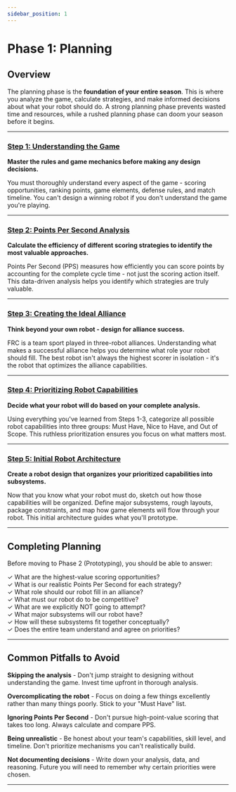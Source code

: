 ```yaml
---
sidebar_position: 1
---
```


# Phase 1: Planning

## Overview

The planning phase is the **foundation of your entire season**. This is where you analyze the game, calculate strategies, and make informed decisions about what your robot should do. A strong planning phase prevents wasted time and resources, while a rushed planning phase can doom your season before it begins.

---

### [Step 1: Understanding the Game](./Understanding%20Game)

**Master the rules and game mechanics before making any design decisions.**

You must thoroughly understand every aspect of the game - scoring opportunities, ranking points, game elements, defense rules, and match timeline. You can't design a winning robot if you don't understand the game you're playing.

---

### [Step 2: Points Per Second Analysis](./Points%20Per%20Second)

**Calculate the efficiency of different scoring strategies to identify the most valuable approaches.**

Points Per Second (PPS) measures how efficiently you can score points by accounting for the complete cycle time - not just the scoring action itself. This data-driven analysis helps you identify which strategies are truly valuable.

---

### [Step 3: Creating the Ideal Alliance](./Creating%20Alliance)

**Think beyond your own robot - design for alliance success.**

FRC is a team sport played in three-robot alliances. Understanding what makes a successful alliance helps you determine what role your robot should fill. The best robot isn't always the highest scorer in isolation - it's the robot that optimizes the alliance capabilities.

---

### [Step 4: Prioritizing Robot Capabilities](./Prioritizing%20Robot%20Capabilities)

**Decide what your robot will do based on your complete analysis.**

Using everything you've learned from Steps 1-3, categorize all possible robot capabilities into three groups: Must Have, Nice to Have, and Out of Scope. This ruthless prioritization ensures you focus on what matters most.

---

### [Step 5: Initial Robot Architecture](./Initial%20Robot%20Architecture)

**Create a robot design that organizes your prioritized capabilities into subsystems.**

Now that you know what your robot must do, sketch out how those capabilities will be organized. Define major subsystems, rough layouts, package constraints, and map how game elements will flow through your robot. This initial architecture guides what you'll prototype.

---

## Completing Planning

Before moving to Phase 2 (Prototyping), you should be able to answer:

✓ What are the highest-value scoring opportunities?  
✓ What is our realistic Points Per Second for each strategy?  
✓ What role should our robot fill in an alliance?  
✓ What must our robot do to be competitive?  
✓ What are we explicitly NOT going to attempt?  
✓ What major subsystems will our robot have?  
✓ How will these subsystems fit together conceptually?  
✓ Does the entire team understand and agree on priorities?

---


## Common Pitfalls to Avoid

**Skipping the analysis** - Don't jump straight to designing without understanding the game. Invest time upfront in thorough analysis.

**Overcomplicating the robot** - Focus on doing a few things excellently rather than many things poorly. Stick to your "Must Have" list.

**Ignoring Points Per Second** - Don't pursue high-point-value scoring that takes too long. Always calculate and compare PPS.

**Being unrealistic** - Be honest about your team's capabilities, skill level, and timeline. Don't prioritize mechanisms you can't realistically build.

**Not documenting decisions** - Write down your analysis, data, and reasoning. Future you will need to remember why certain priorities were chosen.

---
